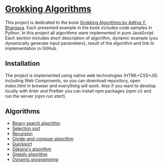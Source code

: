 # [Grokking Algorithms](https://grokking-algorithms.xyz/)
This project is dedicated to the book [Grokking Algorithms by Aditya Y. Bhargava](https://www.amazon.com/Grokking-Algorithms-illustrated-programmers-curious/dp/1617292230). Each presented example in the book includes code samples in Python. In this project all algorithms were implemented in pure JavaScript.
Each section includes short description of algorithm, dynamic example (you dynamically generate input parameters), result of the algorithm and link to implementation in GitHub.
## Installation
The project is implemented using native web technologies (HTML+CSS+JS) including Web Components, so you can download repository, open *index.html* in browser and everything will work. Also if you want to develop locally with linter and Prettier you can install npm packages (*npm ci*) and run the server (*npm run start*).
## Algorithms
* [Binary search algorithm](https://github.com/ResidentTGT/GrokkingAlgorithms/blob/b0527c85d3d14d26c6e1ec4b36c3e1650db2f305/src/scripts/binarySearch.js#L66)
* [Selection sort](https://github.com/ResidentTGT/GrokkingAlgorithms/blob/b0527c85d3d14d26c6e1ec4b36c3e1650db2f305/src/scripts/selectionSort.js#L53)
* [Recursion](https://github.com/ResidentTGT/GrokkingAlgorithms/blob/b0527c85d3d14d26c6e1ec4b36c3e1650db2f305/src/scripts/recursion.js#L62)
* [Divide-and-conquer algorithm](https://github.com/ResidentTGT/GrokkingAlgorithms/blob/b0527c85d3d14d26c6e1ec4b36c3e1650db2f305/src/scripts/divideConquer.js#L85)
* [Quicksort](https://github.com/ResidentTGT/GrokkingAlgorithms/blob/b0527c85d3d14d26c6e1ec4b36c3e1650db2f305/src/scripts/quicksort.js#L55)
* [Dijkstra's algorithm](https://github.com/ResidentTGT/GrokkingAlgorithms/blob/b0527c85d3d14d26c6e1ec4b36c3e1650db2f305/src/scripts/dijkstra.js#L79)
* [Greedy algorithm](https://github.com/ResidentTGT/GrokkingAlgorithms/blob/b0527c85d3d14d26c6e1ec4b36c3e1650db2f305/src/scripts/greedy.js#L73)
* [Dynamic programming](https://github.com/ResidentTGT/GrokkingAlgorithms/blob/b0527c85d3d14d26c6e1ec4b36c3e1650db2f305/src/scripts/dynamicProg.js#L67)
